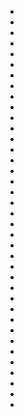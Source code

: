 * [](028-EXT.FrontYard.md)
* [](030-EXT.AlisWindow.md)
* [](031-INT.AlisRoom.md)
* [](035-INT.Hallway.md)
* [](036-INT.FamilyRoom.md)
* [](038-INT.FamilyRoom.md)
* [](039-EXT.Backyard.md)
* [](040-INT.FamilyRoom.md)
* [](041-INT.Backyard.md)
* [](042-INT.FamilyRoom.md)
* [](050-INT.AlisRoom.md)
* [](069-INT.FamilyRoom.md)
* [](071-INT.Doorway.md)
* [](073-INT.FamilyRoom.md)
* [](075-INT.FamilyRoom.md)
* [](079-INT.Hallway.md)
* [](080-INT.NicksRoom.md)
* [](086-INT.NicksRoom--088-091-093-096--.md)
* [](088-INT.NicksRoom--CUT--.md)
* [](091-INT.NicksRoom--COMBINEDW086--.md)
* [](093-INT.NicksRoom--COMBINEDW086--.md)
* [](096-INT.NicksRoom--COMBINEDW086--.md)
* [](097-INT.NicksRoom-LATER.md)
* [](099-INT.NicksRoom.md)
* [](102-INT.NicksRoom.md)
* [](104-INT.NicksRoom.md)
* [](105-INT.NicksRoom-Hallway.md)
* [](106-INT.NicksRoom.md)
* [](107-EXT.Driveway.md)
* [](108-INT.AlisCar.md)
* [](109-EXT.Driveway.md)
* [](111-EXT.Driveway--CONTD--.md)
* [](113-EXT.BasketballCourt-FLASHBACK.md)
* [](114-INT.FamilyRoom.md)
* [](119-EXT.BasketballCourt-FLASHBACK.md)
* [](121-INT.FamilyRoom.md)
* [](122-EXT.Driveway.md)
* [](129-INT.NicksRoom--FLASHBACK--.md)
